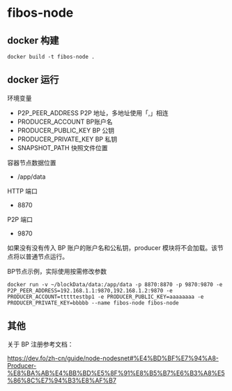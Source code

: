 # fibos-node

## docker 构建
```
docker build -t fibos-node .
```

## docker 运行

环境变量
* P2P_PEER_ADDRESS P2P 地址，多地址使用「,」相连
* PRODUCER_ACCOUNT BP账户名
* PRODUCER_PUBLIC_KEY BP 公钥
* PRODUCER_PRIVATE_KEY BP 私钥
* SNAPSHOT_PATH 快照文件位置

容器节点数据位置
* /app/data

HTTP 端口
* 8870

P2P 端口
* 9870

如果没有没有传入 BP 账户的账户名和公私钥，producer 模块将不会加载。该节点将以普通节点运行。

BP节点示例，实际使用按需修改参数
```
docker run -v ~/blockData/data:/app/data -p 8870:8870 -p 9870:9870 -e P2P_PEER_ADDRESS=192.168.1.1:9870,192.168.1.2:9870 -e PRODUCER_ACCOUNT=tttttestbp1 -e PRODUCER_PUBLIC_KEY=aaaaaaaa -e PRODUCER_PRIVATE_KEY=bbbbb --name fibos-node fibos-node
```
## 其他

关于 BP 注册参考文档：

https://dev.fo/zh-cn/guide/node-nodesnet#%E4%BD%BF%E7%94%A8-Producer-%E8%BA%AB%E4%BB%BD%E5%8F%91%E8%B5%B7%E6%B3%A8%E5%86%8C%E7%94%B3%E8%AF%B7
